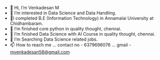- 👋 Hi, I’m Venkadesan M
- 👀 I’m interested in Data Science and Data Handling.
- 👀I completed B.E (Information Technology) in Annamalai University at Chidhambaram.
- 🌱 I’m finished core python in quality thought, chennai.
- 🌱 I’m finished Data Science with AI Course in quality thought, chennai.
- 💞️ I’m Searching Data Science related jobs.
- 📫 How to reach me ... contact no - 6379696076  ... gmail - mvenkadesan58@gmail.com

<!---
VenkadesanVenkadesh/VenkadesanVenkadesh is a ✨ special ✨ repository because its `README.md` (this file) appears on your GitHub profile.
You can click the Preview link to take a look at your changes.
--->
